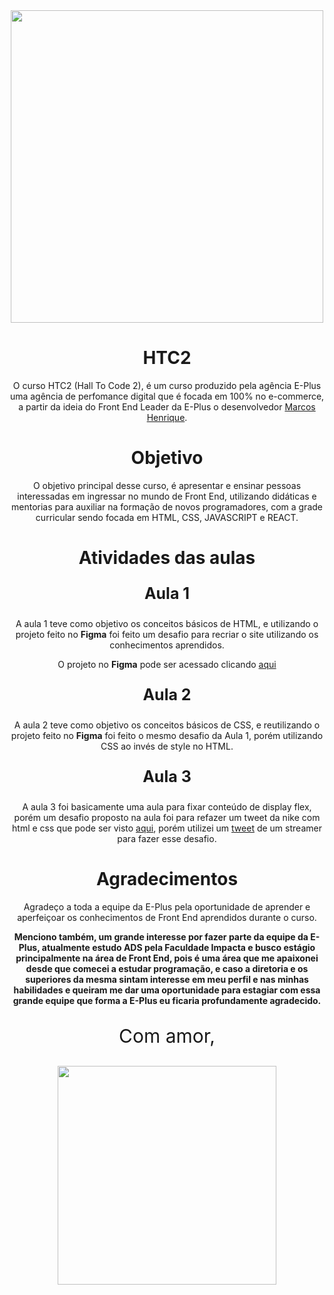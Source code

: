 <div align=center>
<img src="https://www.agenciaeplus.com.br/wp-content/uploads/2021/06/logo-agencia-eplus-partner-portal.jpg" width=500px>

# HTC2
O curso HTC2 (Hall To Code 2), é um curso produzido pela agência E-Plus uma agência de perfomance digital que é focada em 100% no e-commerce, a partir da ideia do Front End Leader da E-Plus o desenvolvedor <a href="https://www.linkedin.com/in/marcos-henrique-57a162188/">Marcos Henrique</a>.

# Objetivo

O objetivo principal desse curso, é apresentar e ensinar pessoas interessadas em ingressar no mundo de Front End, utilizando didáticas e mentorias para auxiliar na formação de novos programadores, com a grade curricular sendo focada em HTML, CSS, JAVASCRIPT e REACT.

# Atividades das aulas
</div>

<div align=center>
<p style="font-size:25px"><b>Aula 1</b></p>
A aula 1 teve como objetivo os conceitos básicos de HTML, e utilizando o projeto feito no <b>Figma</b> foi feito um desafio para recriar o site utilizando os conhecimentos aprendidos.<p>
<p> O projeto no <b>Figma</b> pode ser acessado clicando <a href="https://www.figma.com/file/1cwSFRvcNzZqy3XQJpD22D/Atividades-HTC?node-id=20%3A14">aqui</a></p>

<p style="font-size:25px"><b>Aula 2</b></p>
A aula 2 teve como objetivo os conceitos básicos de CSS, e reutilizando o projeto feito no <b>Figma</b> foi feito o mesmo desafio da Aula 1, porém utilizando CSS ao invés de style no HTML.
  
<p style="font-size:25px"><b>Aula 3</b></p>
A aula 3 foi basicamente uma aula para fixar conteúdo de display flex, porém um desafio proposto na aula foi para refazer um tweet da nike com html e css que pode ser visto <a href="https://www.figma.com/file/1cwSFRvcNzZqy3XQJpD22D/Atividades-HTC?node-id=40%3A12">aqui</a>, porém utilizei um <a href="https://twitter.com/DuqueNegrom/status/1416545705724981250">tweet</a> de um streamer para fazer esse desafio.

# Agradecimentos
<p>Agradeço a toda a equipe da E-Plus pela oportunidade de aprender e aperfeiçoar os conhecimentos de Front End aprendidos durante o curso.</p>
<p><b>Menciono também, um grande interesse por fazer parte da equipe da E-Plus, atualmente estudo ADS pela Faculdade Impacta e busco estágio principalmente na área de Front End, pois é uma área que me apaixonei desde que comecei a estudar programação, e caso a diretoria e os superiores da mesma sintam interesse em meu perfil e nas minhas habilidades e queiram me dar uma oportunidade para estagiar com essa grande equipe que forma a E-Plus eu ficaria profundamente agradecido.</b></p>
<p style="font-size:30px">Com amor,</p>
<img src="https://i.imgur.com/l4QPoq8.jpg" width=350px></img>
</div>
